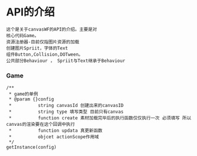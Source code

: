 # API的介绍
    这个是关于canvasWF的API的介绍。主要是对
    核心代码Game。
    资源注册器-目前仅指图片资源的加载
    创建图片Spriit，字体的Text
    组件Button,Collision,DOTween。
    公共部分Behaviour ， Spriit与Text继承于Behaviour
### Game 
    /**
     * game的单例
     * @param {}config 
     *          string canvasId 创建出来的canvasID 
     *          string type 填写类型 目前只有canvas 
     *          function create 素材加载完毕后的执行函数仅仅执行一次 必须填写 所以canvas的渲染要在这个回调中执行
     *          function updata 真更新函数
     *          objcet actionScope作用域
     */
    getInstance(config) 
